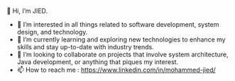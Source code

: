 👋 Hi, I’m JIED.
- 👀 I’m interested in all things related to software development, system design, and technology.
- 🌱 I’m currently learning and exploring new technologies to enhance my skills and stay up-to-date with industry trends.
- 💞️ I’m looking to collaborate on projects that involve system architecture, Java development, or anything that piques my interest.
- 📫 How to reach me : https://www.linkedin.com/in/mohammed-jied/



<!---
JIED00/JIED00 is a ✨ special ✨ repository because its `README.md` (this file) appears on your GitHub profile.
You can click the Preview link to take a look at your changes.
--->

